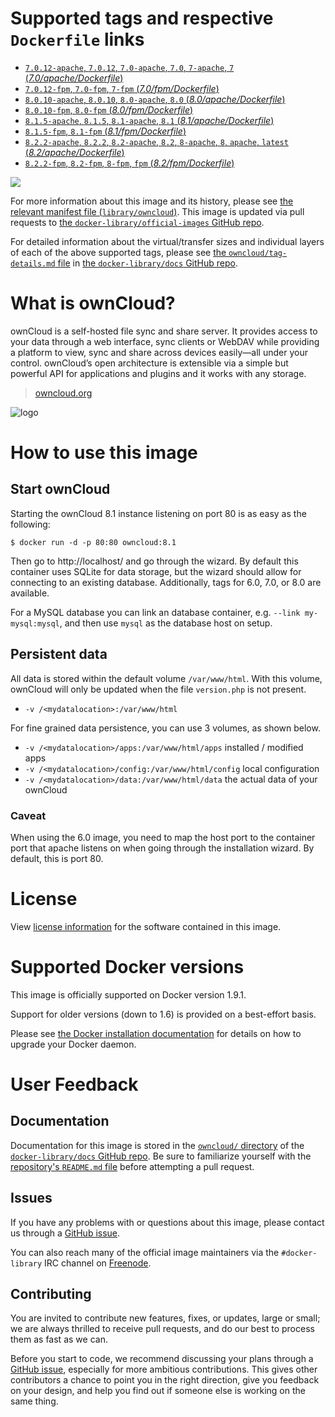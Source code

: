 # Supported tags and respective `Dockerfile` links

-	[`7.0.12-apache`, `7.0.12`, `7.0-apache`, `7.0`, `7-apache`, `7` (*7.0/apache/Dockerfile*)](https://github.com/docker-library/owncloud/blob/bd378401607bc61274b8beb460d1b2b11797ef8e/7.0/apache/Dockerfile)
-	[`7.0.12-fpm`, `7.0-fpm`, `7-fpm` (*7.0/fpm/Dockerfile*)](https://github.com/docker-library/owncloud/blob/bd378401607bc61274b8beb460d1b2b11797ef8e/7.0/fpm/Dockerfile)
-	[`8.0.10-apache`, `8.0.10`, `8.0-apache`, `8.0` (*8.0/apache/Dockerfile*)](https://github.com/docker-library/owncloud/blob/bd378401607bc61274b8beb460d1b2b11797ef8e/8.0/apache/Dockerfile)
-	[`8.0.10-fpm`, `8.0-fpm` (*8.0/fpm/Dockerfile*)](https://github.com/docker-library/owncloud/blob/bd378401607bc61274b8beb460d1b2b11797ef8e/8.0/fpm/Dockerfile)
-	[`8.1.5-apache`, `8.1.5`, `8.1-apache`, `8.1` (*8.1/apache/Dockerfile*)](https://github.com/docker-library/owncloud/blob/bd378401607bc61274b8beb460d1b2b11797ef8e/8.1/apache/Dockerfile)
-	[`8.1.5-fpm`, `8.1-fpm` (*8.1/fpm/Dockerfile*)](https://github.com/docker-library/owncloud/blob/bd378401607bc61274b8beb460d1b2b11797ef8e/8.1/fpm/Dockerfile)
-	[`8.2.2-apache`, `8.2.2`, `8.2-apache`, `8.2`, `8-apache`, `8`, `apache`, `latest` (*8.2/apache/Dockerfile*)](https://github.com/docker-library/owncloud/blob/bd378401607bc61274b8beb460d1b2b11797ef8e/8.2/apache/Dockerfile)
-	[`8.2.2-fpm`, `8.2-fpm`, `8-fpm`, `fpm` (*8.2/fpm/Dockerfile*)](https://github.com/docker-library/owncloud/blob/bd378401607bc61274b8beb460d1b2b11797ef8e/8.2/fpm/Dockerfile)

[![](https://badge.imagelayers.io/owncloud:latest.svg)](https://imagelayers.io/?images=owncloud:7.0.12-apache,owncloud:7.0.12-fpm,owncloud:8.0.10-apache,owncloud:8.0.10-fpm,owncloud:8.1.5-apache,owncloud:8.1.5-fpm,owncloud:8.2.2-apache,owncloud:8.2.2-fpm)

For more information about this image and its history, please see [the relevant manifest file (`library/owncloud`)](https://github.com/docker-library/official-images/blob/master/library/owncloud). This image is updated via pull requests to [the `docker-library/official-images` GitHub repo](https://github.com/docker-library/official-images).

For detailed information about the virtual/transfer sizes and individual layers of each of the above supported tags, please see [the `owncloud/tag-details.md` file](https://github.com/docker-library/docs/blob/master/owncloud/tag-details.md) in [the `docker-library/docs` GitHub repo](https://github.com/docker-library/docs).

# What is ownCloud?

ownCloud is a self-hosted file sync and share server. It provides access to your data through a web interface, sync clients or WebDAV while providing a platform to view, sync and share across devices easily—all under your control. ownCloud’s open architecture is extensible via a simple but powerful API for applications and plugins and it works with any storage.

> [owncloud.org](https://owncloud.org/)

![logo](https://raw.githubusercontent.com/docker-library/docs/9d36b4ed7cabc35dbd3849272ba2bd7abe482172/owncloud/logo.png)

# How to use this image

## Start ownCloud

Starting the ownCloud 8.1 instance listening on port 80 is as easy as the following:

```console
$ docker run -d -p 80:80 owncloud:8.1
```

Then go to http://localhost/ and go through the wizard. By default this container uses SQLite for data storage, but the wizard should allow for connecting to an existing database. Additionally, tags for 6.0, 7.0, or 8.0 are available.

For a MySQL database you can link an database container, e.g. `--link my-mysql:mysql`, and then use `mysql` as the database host on setup.

## Persistent data

All data is stored within the default volume `/var/www/html`. With this volume, ownCloud will only be updated when the file `version.php` is not present.

-	`-v /<mydatalocation>:/var/www/html`

For fine grained data persistence, you can use 3 volumes, as shown below.

-	`-v /<mydatalocation>/apps:/var/www/html/apps` installed / modified apps
-	`-v /<mydatalocation>/config:/var/www/html/config` local configuration
-	`-v /<mydatalocation>/data:/var/www/html/data` the actual data of your ownCloud

### Caveat

When using the 6.0 image, you need to map the host port to the container port that apache listens on when going through the installation wizard. By default, this is port 80.

# License

View [license information](https://owncloud.org/contribute/agreement/) for the software contained in this image.

# Supported Docker versions

This image is officially supported on Docker version 1.9.1.

Support for older versions (down to 1.6) is provided on a best-effort basis.

Please see [the Docker installation documentation](https://docs.docker.com/installation/) for details on how to upgrade your Docker daemon.

# User Feedback

## Documentation

Documentation for this image is stored in the [`owncloud/` directory](https://github.com/docker-library/docs/tree/master/owncloud) of the [`docker-library/docs` GitHub repo](https://github.com/docker-library/docs). Be sure to familiarize yourself with the [repository's `README.md` file](https://github.com/docker-library/docs/blob/master/README.md) before attempting a pull request.

## Issues

If you have any problems with or questions about this image, please contact us through a [GitHub issue](https://github.com/docker-library/owncloud/issues).

You can also reach many of the official image maintainers via the `#docker-library` IRC channel on [Freenode](https://freenode.net).

## Contributing

You are invited to contribute new features, fixes, or updates, large or small; we are always thrilled to receive pull requests, and do our best to process them as fast as we can.

Before you start to code, we recommend discussing your plans through a [GitHub issue](https://github.com/docker-library/owncloud/issues), especially for more ambitious contributions. This gives other contributors a chance to point you in the right direction, give you feedback on your design, and help you find out if someone else is working on the same thing.
